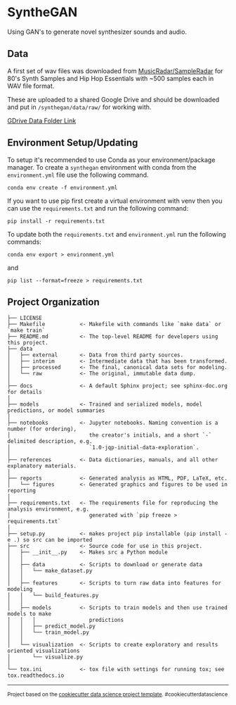 # SyntheGAN

Using GAN's to generate novel synthesizer sounds and audio.

## Data

A first set of wav files was downloaded from [MusicRadar/SampleRadar](https://www.musicradar.com/news/sampleradar-488-free-hip-hop-essentials-samples) for 80's Synth Samples and Hip Hop Essentials with ~500 samples each in WAV file format.

These are uploaded to a shared Google Drive and should be downloaded and put in `/synthegan/data/raw/` for working with.

[GDrive Data Folder Link](https://drive.google.com/drive/folders/1NpjeJYIznGxrBSyRrUikkUB8v9TpIsxc)

## Environment Setup/Updating

To setup it's recommended to use Conda as your environment/package manager. To create a `synthegan` environment with conda from the `environment.yml` file use the following command.

```
conda env create -f environment.yml
```

If you want to use pip first create a virtual environment with venv then you can use the `requirements.txt` and run the following command:

```
pip install -r requirements.txt
```

To update both the `requirements.txt` and `environment.yml` run the following commands:

```
conda env export > environment.yml
```

and

```
pip list --format=freeze > requirements.txt
```

## Project Organization

    ├── LICENSE
    ├── Makefile           <- Makefile with commands like `make data` or `make train`
    ├── README.md          <- The top-level README for developers using this project.
    ├── data
    │   ├── external       <- Data from third party sources.
    │   ├── interim        <- Intermediate data that has been transformed.
    │   ├── processed      <- The final, canonical data sets for modeling.
    │   └── raw            <- The original, immutable data dump.
    │
    ├── docs               <- A default Sphinx project; see sphinx-doc.org for details
    │
    ├── models             <- Trained and serialized models, model predictions, or model summaries
    │
    ├── notebooks          <- Jupyter notebooks. Naming convention is a number (for ordering),
    │                         the creator's initials, and a short `-` delimited description, e.g.
    │                         `1.0-jqp-initial-data-exploration`.
    │
    ├── references         <- Data dictionaries, manuals, and all other explanatory materials.
    │
    ├── reports            <- Generated analysis as HTML, PDF, LaTeX, etc.
    │   └── figures        <- Generated graphics and figures to be used in reporting
    │
    ├── requirements.txt   <- The requirements file for reproducing the analysis environment, e.g.
    │                         generated with `pip freeze > requirements.txt`
    │
    ├── setup.py           <- makes project pip installable (pip install -e .) so src can be imported
    ├── src                <- Source code for use in this project.
    │   ├── __init__.py    <- Makes src a Python module
    │   │
    │   ├── data           <- Scripts to download or generate data
    │   │   └── make_dataset.py
    │   │
    │   ├── features       <- Scripts to turn raw data into features for modeling
    │   │   └── build_features.py
    │   │
    │   ├── models         <- Scripts to train models and then use trained models to make
    │   │   │                 predictions
    │   │   ├── predict_model.py
    │   │   └── train_model.py
    │   │
    │   └── visualization  <- Scripts to create exploratory and results oriented visualizations
    │       └── visualize.py
    │
    └── tox.ini            <- tox file with settings for running tox; see tox.readthedocs.io

---

<p><small>Project based on the <a target="_blank" href="https://drivendata.github.io/cookiecutter-data-science/">cookiecutter data science project template</a>. #cookiecutterdatascience</small></p>
